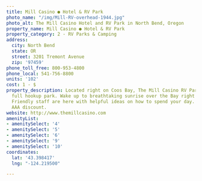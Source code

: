 ```yaml
---
title: Mill Casino ● Hotel & RV Park
photo_name: "/img/Mill-RV-overhead-1944.jpg"
photo_alt: The Mill Casino Hotel and RV Park in North Bend, Oregon
property_name: Mill Casino ● Hotel & RV Park
property_category: 2 - RV Parks & Camping
address:
  city: North Bend
  state: OR
  street: 3201 Tremont Avenue
  zip: '97459'
phone_toll_free: 800-953-4800
phone_local: 541-756-8800
units: '102'
cost: 1 - $
property_description: Located right on Coos Bay, The Mill Casino RV Park is a full-service,
  full hookup park. Wake up to breathtaking sunrise over the Bay right from your site.
  Friendly staff are here with helpful ideas on how to spend your day. Good Sam &
  AAA discount.
website: http://www.themillcasino.com
amenityList:
- amenitySelect: '4'
- amenitySelect: '5'
- amenitySelect: '6'
- amenitySelect: '9'
- amenitySelect: '10'
coordinates:
  lat: '43.398417'
  lng: "-124.219500"

---
```

